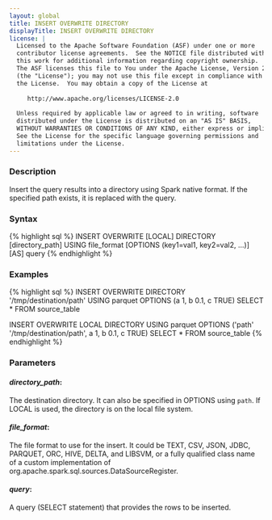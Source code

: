 ```yaml
---
layout: global
title: INSERT OVERWRITE DIRECTORY
displayTitle: INSERT OVERWRITE DIRECTORY
license: |
  Licensed to the Apache Software Foundation (ASF) under one or more
  contributor license agreements.  See the NOTICE file distributed with
  this work for additional information regarding copyright ownership.
  The ASF licenses this file to You under the Apache License, Version 2.0
  (the "License"); you may not use this file except in compliance with
  the License.  You may obtain a copy of the License at
 
     http://www.apache.org/licenses/LICENSE-2.0
 
  Unless required by applicable law or agreed to in writing, software
  distributed under the License is distributed on an "AS IS" BASIS,
  WITHOUT WARRANTIES OR CONDITIONS OF ANY KIND, either express or implied.
  See the License for the specific language governing permissions and
  limitations under the License.
---
```

### Description

Insert the query results into a directory using Spark native format. If the specified path exists, it is replaced with the query.

### Syntax

{% highlight sql %}
INSERT OVERWRITE [LOCAL] DIRECTORY [directory_path]
  USING file_format [OPTIONS (key1=val1, key2=val2, ...)] [AS] query
{% endhighlight %}

### Examples
{% highlight sql %}
INSERT OVERWRITE DIRECTORY '/tmp/destination/path'
  USING parquet
  OPTIONS (a 1, b 0.1, c TRUE)
  SELECT * FROM source_table

INSERT OVERWRITE LOCAL DIRECTORY
  USING parquet
  OPTIONS ('path' '/tmp/destination/path', a 1, b 0.1, c TRUE)
  SELECT * FROM source_table
{% endhighlight %}

### Parameters

#### ***directory_path***:
The destination directory. It can also be specified in OPTIONS using ```path```.  If LOCAL is used, the directory is on the local file system.

#### ***file_format***:
The file format to use for the insert. It could be TEXT, CSV, JSON, JDBC, PARQUET, ORC, HIVE, DELTA, and LIBSVM, or a fully qualified class name of a custom implementation of org.apache.spark.sql.sources.DataSourceRegister.

#### ***query***:
A query (SELECT statement) that provides the rows to be inserted.

